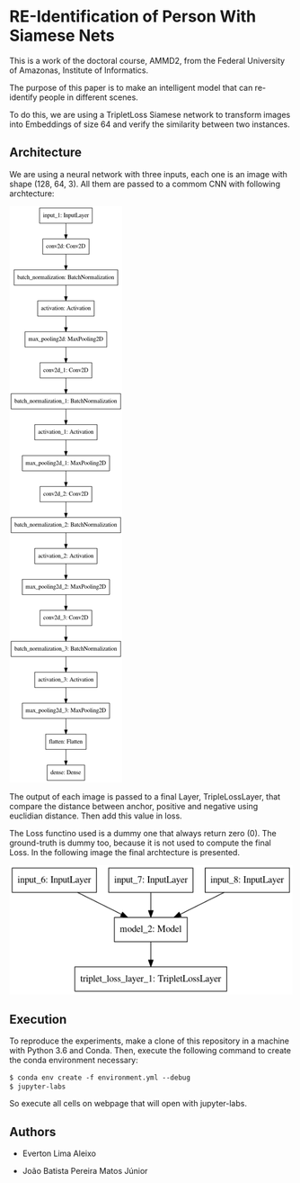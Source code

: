 # RE-Identification of Person With Siamese Nets

This is a work of the doctoral course, AMMD2, from the Federal University of Amazonas, Institute of Informatics.

The purpose of this paper is to make an intelligent model that can re-identify people in different scenes.

To do this, we are using a TripletLoss Siamese network to transform images into Embeddings of size 64 and verify the similarity between two instances.

## Architecture

We are using a neural network with three inputs, each one is an image with shape (128, 64, 3). All them are passed to a commom CNN with following archtecture:

![](./model_cnn.png)

The output of each image is passed to a final Layer, TripleLossLayer, that compare the distance between anchor, positive and negative using euclidian distance. Then add this value in loss.

The Loss functino used is a dummy one that always return zero (0). The ground-truth is dummy too, because it is not used to compute the final Loss. In the following image the final archtecture is presented.

![](./model.png)



## Execution

To reproduce the experiments, make a clone of this repository in a machine with Python 3.6 and Conda. Then, execute the following command to create the conda environment necessary:

```
$ conda env create -f environment.yml --debug
$ jupyter-labs
```

So execute all cells on webpage that will open with jupyter-labs.


## Authors

* Everton Lima Aleixo

* João Batista Pereira Matos Júnior


